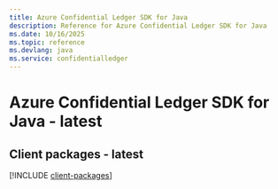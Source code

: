 ```yaml
---
title: Azure Confidential Ledger SDK for Java
description: Reference for Azure Confidential Ledger SDK for Java
ms.date: 10/16/2025
ms.topic: reference
ms.devlang: java
ms.service: confidentialledger
---
```

# Azure Confidential Ledger SDK for Java - latest

## Client packages - latest
[!INCLUDE [client-packages](confidential-ledger-client-index.md)]